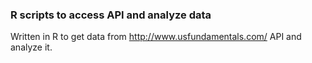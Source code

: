 ### R scripts to access API and analyze data

Written in R to get data from http://www.usfundamentals.com/ API and analyze it.
